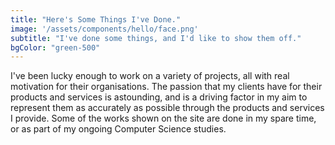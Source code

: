 ```yaml
---
title: "Here's Some Things I've Done."
image: '/assets/components/hello/face.png'
subtitle: "I've done some things, and I'd like to show them off."
bgColor: "green-500"
---
```


I've been lucky enough to work on a variety of projects, all with real motivation for their organisations. The passion that my clients have for their products and services is astounding, and is a driving factor in my aim to represent them as accurately as possible through the products and services I provide. Some of the works shown on the site are done in my spare time, or as part of my ongoing Computer Science studies.

